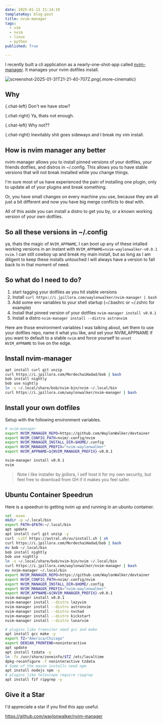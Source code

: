```yaml
---
date: 2025-01-12 21:14:19
templateKey: blog-post
title: nvim-manager
tags:
  - vim
  - nvim
  - linux
  - python
published: True

---
```


I recently built a cli application as a nearly-one-shot-app called
[nvim-manager](https://github.com/waylonwalker/nvim-manager). It manages your
nvim dotfiles install.

![screenshot-2025-01-31T21-21-40-707Z.png](https://dropper.wayl.one/api/file/20f800f1-64a6-43a3-93eb-e805b07d86b1.png){.more-cinematic}

## Why

{.chat-left}
Don't we have stow?

{.chat-right}
Ya, thats not enough.

{.chat-left}
Why not??

{.chat-right}
Inevitably shit goes sideways and I break my vim install.

## How is nvim manager any better

nvim-manager allows you to install pinned versions of your dotfiles, your
friends dotfiles, and distros in ~/.config.  This allows you to have stable
versions that will not break installed while you change things.

I'm sure most of us have experienced the pain of installing one plugin, only to
update all of your plugins and break something.

Or, you have small changes on every machine you use, because they are all just
a bit different and now you have big merge conflicts to deal with.

All of this aside you can install a distro to get you by, or a known working
version of your own dotfiles.

## So all these versions in ~/.config

ya, thats the magic of `NVIM_APPNAME`, I can boot up any of these intalled
working versions in an instant with `NVIM_APPNAME=nvim-waylonwalker-v0.0.1
nvim`.  I can still cowboy up and break my main install, but as long as I am
diligent to keep these installs untouched I will always have a version to fall
back to in that moment of need.

## So what do I need to do?

1. start tagging your dotfiles as you hit stable versions
1. Install `curl https://i.jpillora.com/waylonwalker/nvim-manager | bash`
1. Add some env variables to your shell startup (~/.bashrc or ~/.zshrc for example)
1. Install that pinned version of your dotfiles `nvim-manager install v0.0.1`
1. Install a distro `nvim-manager install --distro astronvim`

Here are those environment variables I was talking about, set them to use your
dotfiles repo, name it what you like, and set your NVIM_APPNAME if you want to
default to a stable `nvim` and force yourself to `unset NVIM_APPNAME` to live
on the edge.

## Install nvim-manager

``` bash
apt install curl git unzip
curl https://i.jpillora.com/MordechaiHadad/bob | bash
bob install nightly
bob use nightly
ln -s ~/.local/share/bob/nvim-bin/nvim ~/.local/bin
curl https://i.jpillora.com/waylonwalker/nvim-manager | bash
```

## Install your own dotfiles

Setup with the following environment variables.

``` bash
# nvim-manager
export NVIM_MANAGER_REPO=https://github.com/WaylonWalker/devtainer
export NVIM_CONFIG_PATH=nvim/.config/nvim
export NVIM_MANAGER_INSTALL_DIR=$HOME/.config
export NVIM_MANAGER_PREFIX="nvim-waylonwalker"
export NVIM_APPNAME=${NVIM_MANAGER_PREFIX}-v0.0.1
```

``` bash
nvim-manager install v0.0.1
nvim
```

> Note I like installer by jpillora, I self host it for my own security, but
> feel free to download from GH if it makes you feel safer.

## Ubuntu Container Speedrun

Here is a speedrun to getting nvim up and running in an ubuntu container.

``` bash
set -euxo
mkdir -p ~/.local/bin
export PATH=$PATH:~/.local/bin
apt update
apt install curl git unzip -y
curl -LsSf https://astral.sh/uv/install.sh | sh
curl https://i.jpillora.com/MordechaiHadad/bob | bash
mv bob ~/.local/bin
bob install nightly
bob use nightly
ln -s ~/.local/share/bob/nvim-bin/nvim ~/.local/bin
curl https://i.jpillora.com/waylonwalker/nvim-manager | bash
mv nvim-manager ~/.local/bin
export NVIM_MANAGER_REPO=https://github.com/WaylonWalker/devtainer
export NVIM_CONFIG_PATH=nvim/.config/nvim
export NVIM_MANAGER_INSTALL_DIR=$HOME/.config
export NVIM_MANAGER_PREFIX="nvim-waylonwalker"
export NVIM_APPNAME=${NVIM_MANAGER_PREFIX}-v0.0.1
nvim-manager install v0.0.1
nvim-manager install --distro lazyvim
nvim-manager install --distro astronvim
nvim-manager install --distro nvchad
nvim-manager install --distro kickstart
nvim-manager install --distro lunarvim

# plugins like treesiter need gcc and make
apt install gcc make -y
export TZ="America/Chicago"
export DEBIAN_FRONTEND=noninteractive
apt update
apt install tzdata -y
ln -fs /usr/share/zoneinfo/$TZ /etc/localtime
dpkg-reconfigure -f noninteractive tzdata
# Some of the mason installs need npm
apt install nodejs npm -y
# plugins like telescope require ripgrep
apt install fzf ripgrep -y
```

## Give it a Star

I'd appreciate a star if you find this app useful.

<https://github.com/waylonwalker/nvim-manager>
